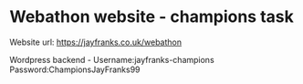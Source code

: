 # Webathon website - champions task

Website url: https://jayfranks.co.uk/webathon

Wordpress backend -
Username:jayfranks-champions
Password:ChampionsJayFranks99
